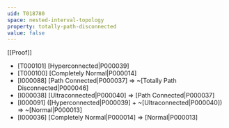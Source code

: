 ```yaml
---
uid: T018780
space: nested-interval-topology
property: totally-path-disconnected
value: false
---
```

[[Proof]]

* [T000101] [Hyperconnected|P000039]
* [T000100] [Completely Normal|P000014]
* [I000088] [Path Connected|P000037] => ~[Totally Path Disconnected|P000046]
* [I000038] [Ultraconnected|P000040] => [Path Connected|P000037]
* [I000091] ([Hyperconnected|P000039] + ~[Ultraconnected|P000040]) => ~[Normal|P000013]
* [I000036] [Completely Normal|P000014] => [Normal|P000013]

